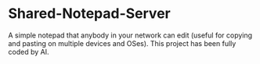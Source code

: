 # Shared-Notepad-Server
A simple notepad that anybody in your network can edit (useful for copying and pasting on multiple devices and OSes).
This project has been fully coded by AI.
